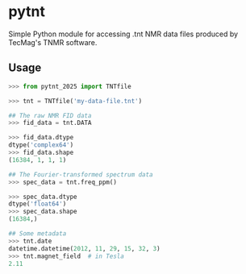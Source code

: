 # pytnt

<!---
SPDX-FileCopyrightText: 2013 Christopher Kerr

SPDX-License-Identifier: GPL-3.0-or-later
-->

Simple Python module for accessing .tnt NMR data files produced by TecMag's TNMR software.

## Usage

```python
>>> from pytnt_2025 import TNTfile

>>> tnt = TNTfile('my-data-file.tnt')

## The raw NMR FID data
>>> fid_data = tnt.DATA

>>> fid_data.dtype
dtype('complex64')
>>> fid_data.shape
(16384, 1, 1, 1)

## The Fourier-transformed spectrum data
>>> spec_data = tnt.freq_ppm()

>>> spec_data.dtype
dtype('float64')
>>> spec_data.shape
(16384,)

## Some metadata
>>> tnt.date
datetime.datetime(2012, 11, 29, 15, 32, 3)
>>> tnt.magnet_field  # in Tesla
2.11
```
